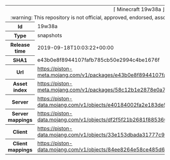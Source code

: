 <html><table>
<tr><td colspan="2" align="center"><img width="0" height="0"><br/>⌈ Minecraft 19w38a ⌋<br/><img width="0" height="0"></td></tr>
<tr><td colspan="2" align="center"><img width="0" height="0"><br/>
:warning: This repository is not official, approved, endorsed, associated or connected with Mojang :warning:
<br/><img width="0" height="0"></td></tr>
<tr><th>Id</th><td>19w38a</td></tr>
<tr><th>Type</th><td>snapshots</td></tr>
<tr><th>Release time</th><td>2019-09-18T10:03:22+00:00</td></tr>
<tr><th>SHA1</th><td>e43b0e8f8944107fafb785cb50e2994c4be1676f</td></tr>
<tr><th>Url</th><td><a href="https://piston-meta.mojang.com/v1/packages/e43b0e8f8944107fafb785cb50e2994c4be1676f/19w38a.json">https://piston-meta.mojang.com/v1/packages/e43b0e8f8944107fafb785cb50e2994c4be1676f/19w38a.json</a></td></tr>
<tr><th>Asset index</th><td><a href="https://piston-meta.mojang.com/v1/packages/58c12b1e2878e0a78719778acb803746450b3f1c/1.15.json">https://piston-meta.mojang.com/v1/packages/58c12b1e2878e0a78719778acb803746450b3f1c/1.15.json</a></td></tr>
<tr><th>Server</th><td><a href="https://piston-data.mojang.com/v1/objects/e40184002fa2e183de5fda0229d0709cfd6bfe8a/server.jar">https://piston-data.mojang.com/v1/objects/e40184002fa2e183de5fda0229d0709cfd6bfe8a/server.jar</a></td></tr>
<tr><th>Server mappings</th><td><a href="https://piston-data.mojang.com/v1/objects/df2f5f21b2681f88536066a808dae05dd5be8748/server.txt">https://piston-data.mojang.com/v1/objects/df2f5f21b2681f88536066a808dae05dd5be8748/server.txt</a></td></tr>
<tr><th>Client</th><td><a href="https://piston-data.mojang.com/v1/objects/33e153dbada31777c9344d3e21398f825bd92064/client.jar">https://piston-data.mojang.com/v1/objects/33e153dbada31777c9344d3e21398f825bd92064/client.jar</a></td></tr>
<tr><th>Client mappings</th><td><a href="https://piston-data.mojang.com/v1/objects/84ee8264e58ce485d6906b63aab6fbc949a5ecd1/client.txt">https://piston-data.mojang.com/v1/objects/84ee8264e58ce485d6906b63aab6fbc949a5ecd1/client.txt</a></td></tr>
</table></html>